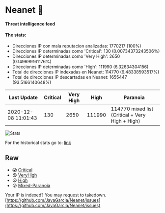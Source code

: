 # Neanet :hocho:
#### Threat intelligence feed
#### The stats:

- Direcciones IP con mala reputacion analizadas: 1770217 (100%)
- Direcciones IP determinadas como 'Critical':  130 (0.00734373243506%)
- Direcciones IP determinadas como 'Very High':  2650 (0.149699161176%)
- Direcciones IP determinadas como 'High':  111990 (6.32634304156)
- Total de direcciones IP indexadas en Neanet:  114770 (6.48338593517%)
- Total de direcciones IP descartadas en Neanet:  1655447 (93.5166140648%)

| Last Update | Critical | Very High | High | Paranoia |
| --- | --- | --- | --- | --- |
| 2020-12-08 11:01:43 | 130 | 2650 | 111990 | 114770 mixed list (Critical + Very High + High)|

![Stats](https://docs.google.com/spreadsheets/d/e/2PACX-1vSnaNMIXVabIpDJjufMlzH7poXnshF3mgd8Is1g9ytUEzVsP5my4Trn8f-xkoLLQ38xpL3HtmUexLo6/pubchart?oid=501124687&format=image)

For the historical stats go to: [link](/stats.csv)
## Raw
- :scream: [Critical](https://raw.githubusercontent.com/JavaGarcia/Neanet/master/blacklists/neanet_critical.txt)
- :fearful: [VeryHigh](https://raw.githubusercontent.com/JavaGarcia/Neanet/master/blacklists/neanet_veryHigh.txtt)
- :frowning: [High](https://raw.githubusercontent.com/JavaGarcia/Neanet/master/blacklists/neanet_high.txt)
- :dizzy_face: [Mixed-Paranoia](https://raw.githubusercontent.com/JavaGarcia/Neanet/master/blacklists/neanet_all.txt)


Your IP is indexed? You may request to takedown. [https://github.com/JavaGarcia/Neanet/issues](https://github.com/JavaGarcia/Neanet/issues)












































































































































































































































































































































































































































































































































































































































































































































































































































































































































































































































































































































































































































































































































































































































































































































































































































































































































































































































































































































































































































































































































































































































































































































































































































































































































































































































































































































